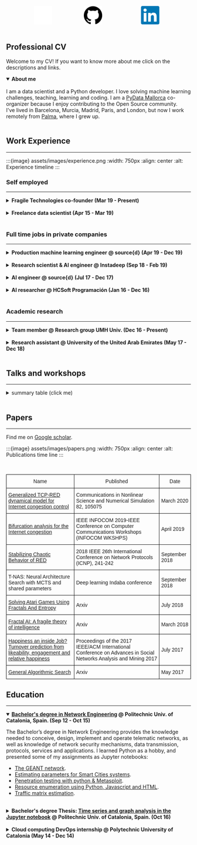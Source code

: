 <div class="grid">
    <div class="col-1-2">
    <a href="https://twitter.com/miau_db">
        <img src="images/twitter_white.png" alt="Twitter" style="width: 50px; height: 50px;">
    </a>
    </div>
    <div class="col-1-2">
    <a href="https://github.com/guillemdb">
        <img src="./assets/images/github.svg" alt="GitHub" style="width: 50px; height: 50px;">
    </a>
    </div>
    <div class="col-1-2">
    <a href="https://www.linkedin.com/in/guillem-duran-ballester-97346558/">
        <img src="assets/images/linkedin_blue.png" alt="LinkedIn" style="background-color: rgb(255, 255, 255); width: 50px; height: 50px;">
    </a>
    </div>
</div>
<br>

## Professional CV

Welcome to my CV! If you want to know more about me click on the descriptions and links.

<details open>
<summary><strong>About me</strong></summary>
<br>
I am a data scientist and a Python developer. I love solving machine learning challenges, teaching, learning and coding.
I am a <a href="https://www.meetup.com/PyData-Mallorca/">PyData Mallorca</a> co-organizer because I enjoy contributing to the Open Source community.
<br>
I've lived in Barcelona, Murcia, Madrid, Paris, and London, but now I work remotely from <a href="https://goo.gl/maps/pTurFGKJaJdAimLK8">Palma</a>, where I grew up.
<br>
</details>


<br>

## Work Experience

---

:::{image} assets/images/experience.png
:width: 750px
:align: center
:alt: Experience timeline
:::


### Self employed
***

<details>
<summary><strong>Fragile Technologies co-founder (Mar 19 - Present)</strong> </summary>
I collaborate with my associates to provide the following services:
<br>
<ul style="list-style-type:disc;">
    <li>Developing custom algorithms to solve NP hard problems</li>
    <li>Advising on data science projects: infrastructure, architecture, product design and deployment</li>
    <li>Developing new Reinforcement Learning algorithms.</li>
</ul>  
</details>
<br>

<details>
<summary><strong>Freelance  data  scientist (Apr 15 - Mar 19)</strong></summary>
I worked as a contractor in different kinds of projects such as:
<br>
<div class="grid">
    <div class="col-1-2">
        <ul style="list-style-type:disc;">
          <li>Training econometric models to predict antibiotic resistance.</li>
          <li>Predicting prices of real state assets.</li>
          <li>Designing data pipelines for small businesses.</li>
        </ul>  
    </div>
    <div class="col-1-2">
        <ul style="list-style-type:disc;">
          <li>Mining criptocurrency data from different sources.</li>
          <li>Using NLP models to predict blockchain ICO success.</li>
          <li>Predicting employee churn rate.</li>
        </ul>  
    </div>
</div>

</details>
<br>

### Full time jobs in private companies
***
<details>
<summary><strong>Production machine learning engineer @ source{d} (Apr 19 - Dec 19)</strong> </summary>
Working remotely as a part of the production machine learning team I have:
<br>
<ul style="list-style-type:disc;">
    <li>Designed, implemented, and deployed a tool that classified the projects and developers of a Github organization based on their commit history</li>
    <li>Maintained the Machine Learning stack of the company.</li>
    <li>Maintained the Docker containers, and the continuous integration pipeline of the ML projects.</li>
    <li>Optimized the performance of the team's algorithm by deploying them in a pyspark cluster.</li>
    <li>Built interactive dashboards using Apache Superset and different Python visualization libraries.</li>
</ul>  

</details>
<br>
<details>
<summary><strong>Research scientist & AI engineer @ Instadeep (Sep 18 - Feb 19)</strong> </summary>
Working at the Paris and London offices I improved my mentoring and research skills.
<br>
<ul style="list-style-type:disc;">
    <li>I taught and enforced code and documentation quality standards.</li>
    <li>I Supervised and helped Phd. students with their research.</li>
    <li>I designed a novel architecture search pipeline in Pytorch based on AlphaZero.</li>
    <li>I collaborated in the design of core business algorithms.</li>
    <li>I implemented many different Reinforcement Learning algorithms for both continuous and discrete problems.</li>
</ul>  
</details>
<br>
<details>
<summary><strong>AI engineer @ source{d} (Jul 17 - Dec 17)</strong> </summary>
Source{d} sponsored my research on Fractal AI. During my six months contract I:
<br>
<ul style="list-style-type:disc;">
    <li>Implemented a prototype of a planning algorithm based in our AI theory.</li>
    <li>Built a reinforcement learning library in Keras.</li>
    <li>Combined my planning algorithms with deep learning to improve their scalability.</li>
    <li>Learned best coding and documentation practices.</li>
</ul>  
</details>
<br>
<details>
<summary><strong>AI researcher @ HCSoft Programación (Jan 16 - Dec 16)</strong> </summary>
<br>
At HCSoft I contributed to developing the theoretical foundations of the Fractal AI theory.
<br>
<ul style="list-style-type:disc;">
    <li>Helped in develop the theoretical foundations of Fractal AI theory.</li>
    <li>Build prototypes to test different research hypothesis.</li>
    <li>Coded visualization and debugging tools for planning and optimization algorithms.</li>
    <li>Designed prototypes for solving different NP hard problems.</li>
</ul>  
</details>
<br>

### Academic research
***
<details>
<summary><strong>Team member @ Research group UMH Univ. (Dec 16 - Present)</strong> </summary>
I am a team member of "Aplicaciones de los Sistemas Dinámicos Discretos y Continuos, MTM2016-74921-P  (AEI/FEDER,  UE)" at
 UMH Univ., Elche, Spain. In this team, I work with a team of University professors that specialize in complex systems analysis.
<br>
<ul style="list-style-type:disc;">
    <li>I proposed new research topics that take advantage of an interdisciplinary team.</li>
    <li>I tested research hypothesis developing working prototypes in Python.</li>
    <li>I coded visualizations and figures for the papers we published.</li>
</ul>  
</details>
<br>
<details>
<summary><strong>Research assistant @ University of the United Arab Emirates (May 17 - Dec 18)</strong> </summary>
Research assistant at University of the United Arab Emirates (Al Ain - Abu Dhabi),UAE. Robots and media lab.
</details>
<br>

## Talks and workshops
***
<details>
<summary>summary table (click me)</summary>
<table class="tg">
  <tr>
    <th class="tg-0pky">Name</th>
    <th class="tg-c3ow">Presented at</th>
    <th class="tg-c3ow">Category</th>
    <th class="tg-c3ow">When</th>
    <th class="tg-c3ow">Where</th>
  </tr>
  <tr>
    <td class="tg-0pky"><a href="https://docs.google.com/presentation/d/1ZkrfHSchUDXSdSv9eRjk-tUAertezRmeqyb7EtSD64o/edit?usp=sharing">
    Applied Fractal AI</a> </td>
    <td class="tg-c3ow">Graz Univ.</td>
    <td class="tg-c3ow">Talk</td>
    <td class="tg-c3ow">Dec 2019</td>
    <td class="tg-c3ow">Graz (Austria)</td>
  </tr>
  <tr>
    <td class="tg-0pky"><a href="https://github.com/PyDataMallorca/FTW2019_Introduccion_a_data_science_en_Python">
   Introducción a data science en Python (V4) </a> </td>
    <td class="tg-c3ow">PyConES</td>
    <td class="tg-c3ow">Workshop</td>
    <td class="tg-c3ow">Oct 2019</td>
    <td class="tg-c3ow">Alicante (Spain)</td>
  </tr>
  <tr>
    <td class="tg-0pky"><a href="https://github.com/PyDataMallorca/PyConES2019_Aprendiendo_como_aprenden_las_maquinas">
    Aprendiendo como aprenden las máquinas (V2)</a> </td>
    <td class="tg-c3ow">PyConES</td>
    <td class="tg-c3ow">Workshop</td>
    <td class="tg-c3ow">Oct 2019</td>
    <td class="tg-c3ow">Alicante (Spain)</td>
  </tr>
  <tr>
    <td class="tg-0pky"><a href="https://github.com/PyDataMallorca/PyConES2019_Aprendiendo_como_aprenden_las_maquinas">
    Aprendiendo como aprenden las máquinas (V1)</a> </td>
    <td class="tg-c3ow">PyData Mallorca</td>
    <td class="tg-c3ow">Workshop</td>
    <td class="tg-c3ow">Sep 2019</td>
    <td class="tg-c3ow">Palma (Spain)</td>
  </tr>
  <tr>
    <td class="tg-0pky"><a href="https://github.com/PyDataMallorca/FTW2019_Introduccion_a_data_science_en_Python">
   Introducción a data science en Python (V3) </a></td>
    <td class="tg-c3ow">PyData Mallorca</td>
    <td class="tg-c3ow">Workshop</td>
    <td class="tg-c3ow">Jul 2019</td>
    <td class="tg-c3ow">Felanitx (Spain)</td>
  </tr>
  <tr>
    <td class="tg-0pky">Generalized TCP-RED dynamical model for Internet congestion control</td>
    <td class="tg-c3ow">Miguel Hernández Univ.</td>
    <td class="tg-c3ow">Talk</td>
    <td class="tg-c3ow">Feb 2019</td>
    <td class="tg-c3ow">Elche (Spain)</td>
  </tr>
  <tr>
    <td class="tg-0pky"><a href="https://docs.google.com/presentation/d/1NGfEMuQDa9ERqrLGjYiA8PoJQuQYyTtH4Df3g0ggEcQ/edit?usp=sharing">
     Hacking Reinforcement Learning (20 min version)</a></td>
    <td class="tg-c3ow">PyConES</td>
    <td class="tg-c3ow">Talk</td>
    <td class="tg-c3ow">Oct 2018</td>
    <td class="tg-c3ow">Málaga (Spain)</td>
  </tr>
  <tr>
    <td class="tg-0pky"><a href="https://github.com/PyDataMallorca/PyConES2018_Introduccion_a_data_science_en_Python">
   Introducción a data science en Python (V2) </a></td>
    <td class="tg-c3ow">PyConES</td>
    <td class="tg-c3ow">Workshop</td>
    <td class="tg-c3ow">Oct 2018</td>
    <td class="tg-c3ow">Málaga (Spain)</td>
  </tr>
  <tr>
    <td class="tg-0pky"><a href="https://github.com/PyDataMallorca/PyConES2018_Introduccion_a_data_science_en_Python">
   Introducción a data science en Python (V1) </a></td>
    <td class="tg-c3ow">PyData Mallorca</td>
    <td class="tg-c3ow">Workshop</td>
    <td class="tg-c3ow">Sep 2018</td>
    <td class="tg-c3ow">Palma (Spain)</td>
  </tr>
  <tr>
    <td class="tg-0pky"><a href="https://docs.google.com/presentation/d/1aquFoqMz8gYhua2zr-PCckL2-6-weQFfbZ4fRVywW2Y/edit?usp=sharing">
     Hacking Reinforcement Learning</a></td>
    <td class="tg-c3ow">EuroPython</td>
    <td class="tg-c3ow">Talk</td>
    <td class="tg-c3ow">Jul 2018</td>
    <td class="tg-c3ow">Edinburgh (UK)</td>
  </tr>
  <tr>
    <td class="tg-0pky">Introduction to Fractal AI</td>
    <td class="tg-c3ow">Alicante Univ.</td>
    <td class="tg-c3ow">Talk</td>
    <td class="tg-c3ow">Mar 2018</td>
    <td class="tg-c3ow">Alicante (Spain)</td>
  </tr>
  <tr>
    <td class="tg-0pky"><a href="https://docs.google.com/presentation/d/1ZxTeug3rGp71Oo0cvVN-hUQIrqJ59WvBwTfpn4gNJuw/edit?usp=sharing">
     Reinforcement learning for developers</a></td>
    <td class="tg-c3ow">PiterPy</td>
    <td class="tg-c3ow">Talk</td>
    <td class="tg-c3ow">Nov 2017</td>
    <td class="tg-c3ow">St. Petersburg (Russia)</td>
  </tr>
  <tr>
    <td class="tg-0pky"><a href="https://github.com/Guillemdb/Inside-Airbnb-EP17">
    Inside Airbnb: Visualizing data that includes geographic locations</a></td>
    <td class="tg-c3ow">EuroPython</td>
    <td class="tg-c3ow">Talk</td>
    <td class="tg-c3ow">Jul 2017</td>
    <td class="tg-c3ow">Rimini (Italy)</td>
  </tr>
  <tr>
    <td class="tg-0pky"><a href="https://docs.google.com/presentation/d/1rcPADExVIk0d5GMb3x2mN1HBXaanNzor4_0U5Fp3oKQ/edit?usp=sharing">
    Happiness inside a job: a social network analysis (V2)</a></td>
    <td class="tg-c3ow">Miguel Hernández Univ.</td>
    <td class="tg-c3ow">Talk</td>
    <td class="tg-c3ow">Jul 2017</td>
    <td class="tg-c3ow">Elche (Spain)</td>
  </tr>
  <tr>
    <td class="tg-0pky">Potential applications of Fractal AI to Machine Learning</td>
    <td class="tg-c3ow">source{d}</td>
    <td class="tg-c3ow">Workshop</td>
    <td class="tg-c3ow">Jun 2017</td>
    <td class="tg-c3ow">Madrid (Spain)</td>
  </tr>
  <tr>
    <td class="tg-0pky"><a href="https://docs.google.com/presentation/d/1rcPADExVIk0d5GMb3x2mN1HBXaanNzor4_0U5Fp3oKQ/edit?usp=sharing">
    Happiness inside a job: a social network analysis (V1)</a></td>
    <td class="tg-c3ow">PyData Barcelona</td>
    <td class="tg-c3ow">Talk</td>
    <td class="tg-c3ow">May 2017</td>
    <td class="tg-c3ow">Barcelona (Spain)</td>
  </tr>
  <tr>
    <td class="tg-0pky">Introduction to Fractal AI theory for researchers and Phd. students</td>
    <td class="tg-c3ow">Zaragoza Univ.</td>
    <td class="tg-c3ow">Workshop</td>
    <td class="tg-c3ow">Mar 2017</td>
    <td class="tg-c3ow">Zaragoza (Spain)</td>
  </tr>
  <tr>
    <td class="tg-0pky"><a href="https://github.com/PyDataMallorca/WS_Introduction_to_data_science">
     Introduction to data science</a></td>
    <td class="tg-c3ow">PyData Mallorca</td>
    <td class="tg-c3ow">Workshop</td>
    <td class="tg-c3ow">Feb 2017</td>
    <td class="tg-c3ow">Palma (Spain)</td>
  </tr>
  <tr>
    <td class="tg-0pky"><a href="https://github.com/Guillemdb/PyconEs-2016">
    Per shaolin ad astra</a></td>
    <td class="tg-c3ow">PyConES</td>
    <td class="tg-c3ow">Talk</td>
    <td class="tg-c3ow">Oct 2016</td>
    <td class="tg-c3ow">Almería (Spain)</td>
  </tr>
  <tr>
    <td class="tg-0pky"><a href="https://github.com/Guillemdb/Data-Kung-Fu-talk-EP2016">
    Interactive Data Kung Fu with Shaolin</a></td>
    <td class="tg-c3ow">EuroPython</td>
    <td class="tg-c3ow">Talk</td>
    <td class="tg-c3ow">Jul 2016</td>
    <td class="tg-c3ow">Bilbao (Spain)</td>
  </tr>
</table>
</details>
<br>

## Papers

----

Find me on [Google scholar](https://scholar.google.es/citations?hl=ca&user=xx1L5RYAAAAJ&view_op=list_works&gmla=AJsN-F7et6TNmz2cKVuBQk-tBNnHA2OIj5WmyzAJcUrETa_9tup1w0aLtv0bU-aPFyUiY6GXiv9-oieJ8TwQA5uywUVBiJp4ij7nJcSunnMdQQmsxfmB1Dp4OdyR7OrcsL9nBZWg9hSH22IHShS1gB6V10Vj92SA4iouIUwvzBlKiQOj_Zo04xY).

:::{image} assets/images/papers.png
:width: 750px
:align: center
:alt: Publications time line
:::

<br>
<table class="tg">
  <tr>
    <th class="tg-0lax">Name</th>
    <th class="tg-0lax">Published</th>
    <th class="tg-0lax">Date</th>
  </tr>
  <tr>
    <td class="tg-0lax"><a href="https://www.sciencedirect.com/science/article/pii/S1007570419303946">
    Generalized TCP-RED dynamical model for Internet congestion control</a> </td>
    <td class="tg-0lax">Communications in Nonlinear Science and Numerical Simulation 82, 105075</td>
    <td class="tg-0lax">March 2020</td>
  </tr>
  <tr>
    <td class="tg-0lax"><a href="https://ieeexplore.ieee.org/document/8845266">
    Bifurcation analysis for the Internet congestion</a> </td>
    <td class="tg-0lax">IEEE INFOCOM 2019-IEEE Conference on Computer Communications Workshops (INFOCOM WKSHPS)</td>
    <td class="tg-0lax">April 2019</td>
  </tr>
  <tr>
    <td class="tg-0lax"><a href="https://ieeexplore.ieee.org/document/8526821">
    Stabilizing Chaotic Behavior of RED</a></td>
    <td class="tg-0lax">2018 IEEE 26th International Conference on Network Protocols (ICNP), 241-242</td>
    <td class="tg-0lax">September 2018</td>
  </tr>
  <tr>
    <td class="tg-0lax">T-NAS: Neural Architecture Search with MCTS and shared parameters</td>
    <td class="tg-0lax">Deep learning Indaba conference</td>
    <td class="tg-0lax">September 2018</td>
  </tr>
  <tr>
    <td class="tg-0lax"><a href="https://arxiv.org/abs/1807.01081">
    Solving Atari Games Using Fractals And Entropy</a> </td>
    <td class="tg-0lax">Arxiv</td>
    <td class="tg-0lax">July 2018</td>
  </tr>
  <tr>
    <td class="tg-0lax"><a href="https://arxiv.org/abs/1803.05049">
    Fractal AI: A fragile theory of intelligence</a> </td>
    <td class="tg-0lax">Arxiv</td>
    <td class="tg-0lax">March 2018</td>
  </tr>
  <tr>
    <td class="tg-0lax"><a href="https://www.slideshare.net/harriken/ieee-happiness-an-inside-job-asoman-2017">
    Happiness an inside Job? Turnover prediction from likeability, engagement and relative happiness</a> </td>
    <td class="tg-0lax">Proceedings of the 2017 IEEE/ACM International Conference on Advances in Social Networks Analysis and Mining 2017</td>
    <td class="tg-0lax">July 2017</td>
  </tr>
  <tr>
    <td class="tg-0lax"><a href="https://arxiv.org/abs/1705.08691">General Algorithmic Search</a></td>
    <td class="tg-0lax">Arxiv</td>
    <td class="tg-0lax">May 2017</td>
  </tr>
</table>

## Education

--- 
<details open>
<summary><strong><a href="https://eetac.upc.edu/en/study/bachelors-deegrees/telematics-engineering-1">
Bachelor's degree in Network Engineering</a> @ Politechnic Univ. of Catalonia, Spain. (Sep 12 - Oct 15)</strong> </summary>

The Bachelor’s degree in Network Engineering provides the knowledge needed to conceive, design, implement and operate 
telematic networks, as well as knowledge of network security mechanisms, data transmission, protocols,
 services and applications. I learned Python as a hobby, and presented some of my assignments as Jupyter notebooks:
<br>
<ul style="list-style-type:disc;">
    <li><a href="https://github.com/Guillemdb/graphs-and-network-analysis/blob/master/1%20-%20Geant%20network%20and%20introduction%20to%20graph%20theory.ipynb">
    The GEANT network</a>.</li>
    <li><a href="https://github.com/Guillemdb/Smart-cities/blob/master/SmartCities.ipynb">
    Estimating parameters for Smart Cities systems</a>.</li>
    <li><a href="https://nbviewer.jupyter.org/github/Guillem-db/Seguridad-de-redes/blob/master/ShellShocker.ipynb">
    Penetration testing with python & Metasploit</a>.</li>
    <li><a href="https://nbviewer.jupyter.org/github/Guillem-db/Seguridad-de-redes/blob/master/Zreq.ipynb">
    Resource enumeration using Python, Javascript and HTML</a>.</li>
    <li><a href="https://github.com/Guillemdb/Telecos/blob/master/traffic%20matrix.pdf">
    Traffic matrix estimation</a>.</li>
</ul>  
</details>
<br>

<details>
<summary><strong>Bachelor's degree Thesis: 
<a href="https://upcommons.upc.edu/bitstream/handle/2117/91225/memoria.pdf?sequence=1&isAllowed=y">
Time series and graph analysis in the Jupyter notebook</a> @ Politechnic Univ. of Catalonia, Spain. (Oct 16)</strong> </summary>

 The main goal of this research was to provide an introduction to the Shaolin Framework by 
 thoroughly explaining all of its core features, and building a data analysis application.
 This project allows me to learn how to:<br>
<ul style="list-style-type:disc;"> 
    <li><a href="https://github.com/HCsoft-public/shaolin/blob/master/examples/DataFrameScatter.ipynb">
    Create interactive visualizations</a>.</li>
    <li><a href="https://github.com/HCsoft-public/shaolin/blob/master/examples/GraphCalculator.ipynb">
    Perform calculations on graphs</a>.</li>
    <li><a href="https://github.com/HCsoft-public/shaolin/blob/master/examples/GraphPlot.ipynb">
    Plot matrices as graphs</a>.</li>
</ul>  
</details>
<br>

<details>
<summary><strong>Cloud computing DevOps internship @ Polytechnic University of Catalonia  (May 14 - Dec 14)</strong> </summary>
During this internship I:
<ul style="list-style-type:disc;">
    <li>Installed, configured and tested an OpenNebula-based cloud computing cluster.</li>
    <li>Accessed and managed a rack with several machines.</li>
    <li>Installed and configured Ubuntu server on the machines.</li>
    <li>Created and tested different types of Images and virtualization features.</li>
</ul>  
</details>
<br>

<style type="text/css">
.grid {
  display: flex;
 }
.col-1-2 {
  flex: 1;
}
.col-1-2:last-child {
  margin-left: 20px;
}
.col-1-2:first-child {
  margin-left: 15%;
}
.tg  {border-collapse:collapse;border-spacing:0;}
.tg td{font-family:Arial, sans-serif;font-size:14px;padding:10px 5px;border-style:solid;border-width:1px;overflow:hidden;word-break:normal;border-color:black;}
.tg th{font-family:Arial, sans-serif;font-size:14px;font-weight:normal;padding:10px 5px;border-style:solid;border-width:1px;overflow:hidden;word-break:normal;border-color:black;}
.tg .tg-c3ow{border-color:inherit;text-align:center;vertical-align:top}
.tg .tg-0pky{border-color:inherit;text-align:left;vertical-align:top}
</style>

